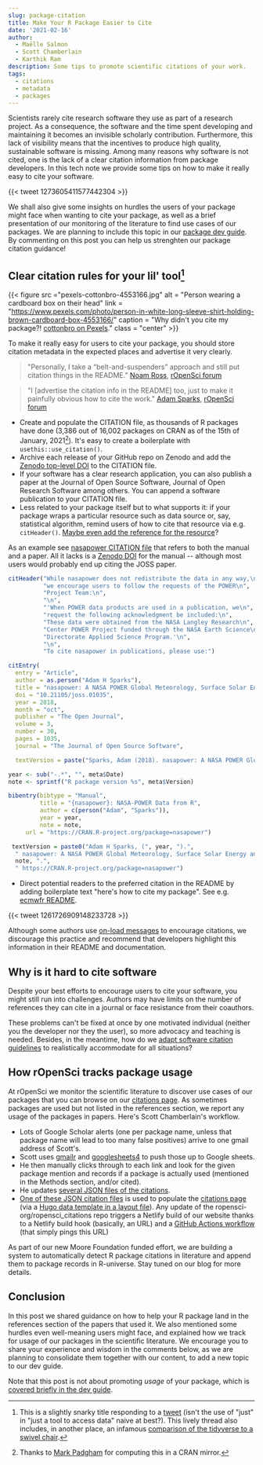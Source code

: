 ```yaml
---
slug: package-citation
title: Make Your R Package Easier to Cite
date: '2021-02-16'
author:
  - Maëlle Salmon
  - Scott Chamberlain
  - Karthik Ram
description: Some tips to promote scientific citations of your work.
tags:
  - citations
  - metadata
  - packages
---
```


Scientists rarely cite research software they use as part of a research project. As a consequence, the software and the time spent developing and maintaining it becomes an invisible scholarly contribution. Furthermore, this lack of visibility means that the incentives to produce high quality, sustainable software is missing. Among many reasons why software is not cited, one is the lack of a clear citation information from package developers. In this tech note we provide some tips on how to make it really easy to cite your software.


{{< tweet 1273605411577442304 >}}

We shall also give some insights on hurdles the users of your package might face when wanting to cite your package, as well as a brief presentation of our monitoring of the literature to find use cases of our packages.
We are planning to include this topic in our [package dev guide](https://devguide.ropensci.org/).
By commenting on this post you can help us strenghten our package citation guidance!

## Clear citation rules for your lil' tool[^liltool]

<!--html_preserve-->
{{< figure src ="pexels-cottonbro-4553166.jpg" alt = "Person wearing a cardboard box on their head" link = "https://www.pexels.com/photo/person-in-white-long-sleeve-shirt-holding-brown-cardboard-box-4553166/" caption = "Why didn't you cite my package?! [cottonbro on Pexels](https://www.pexels.com/photo/person-in-white-long-sleeve-shirt-holding-brown-cardboard-box-4553166/)." class = "center" >}}
<!--/html_preserve-->

To make it really easy for users to cite your package, you should store citation metadata in the expected places and advertise it very clearly.

> "Personally, I take a “belt-and-suspenders” approach and still put citation things in the README." [Noam Ross](/author/noam-ross/), [rOpenSci forum](https://discuss.ropensci.org/t/should-the-ropensci-dev-guide-include-package-citation-best-practices/1551/17)


> "I [advertise the citation info in the README] too, just to make it painfully obvious how to cite the work." [Adam Sparks](/author/adam-sparks/), [rOpenSci forum](https://discuss.ropensci.org/t/should-the-ropensci-dev-guide-include-package-citation-best-practices/1551/18)

* Create and populate the CITATION file, as thousands of R packages have done (3,386 out of 16,002 packages on CRAN as of the 15th of January, 2021[^thxmark]). It's easy to create a boilerplate with `usethis::use_citation()`.
* Archive each release of your GitHub repo on Zenodo and add the [Zenodo top-level DOI](https://help.zenodo.org/#versioning) to the CITATION file.
* If your software has a clear research application, you can also publish a paper at the Journal of Open Source Software, Journal of Open Research Software among others. You can append a software publication to your CITATION file.
* Less related to your package itself but to what supports it: if your package wraps a particular resource such as data source or, say, statistical algorithm, remind users of how to cite that resource via e.g. `citHeader()`. [Maybe even add the reference for the resource](https://discuss.ropensci.org/t/citation-of-original-article-when-implementing-specific-methods/2312)?  

[^thxmark]: Thanks to [Mark Padgham](/author/mark-padgham/) for computing this in a CRAN mirror.

As an example see [nasapower CITATION file](https://github.com/ropensci/nasapower/blob/master/inst/CITATION) that refers to both the manual and a paper.
All it lacks is a [Zenodo DOI](https://discuss.ropensci.org/t/should-the-ropensci-dev-guide-include-package-citation-best-practices/1551/15) for the manual -- although most users would probably end up citing the JOSS paper.

```r
citHeader("While nasapower does not redistribute the data in any way,\n",
          "we encourage users to follow the requests of the POWER\n",
          "Project Team:\n",
          "\n",
          "'When POWER data products are used in a publication, we\n",
          "request the following acknowledgment be included:\n",
          "These data were obtained from the NASA Langley Research\n",
          "Center POWER Project funded through the NASA Earth Science\n",
          "Directorate Applied Science Program.'\n",
          "\n",
          "To cite nasapower in publications, please use:")

citEntry(
  entry = "Article",
  author = as.person("Adam H Sparks"),
  title = "nasapower: A NASA POWER Global Meteorology, Surface Solar Energy and Climatology Data Client for R",
  doi = "10.21105/joss.01035",
  year = 2018,
  month = "oct",
  publisher = "The Open Journal",
  volume = 3,
  number = 30,
  pages = 1035,
  journal = "The Journal of Open Source Software",

  textVersion = paste("Sparks, Adam (2018). nasapower: A NASA POWER Global Meteorology, Surface Solar Energy and Climatology Data Client for R. Journal of Open Source Software, 3(30), 1035, https://doi.org/10.21105/joss.01035"))

year <- sub("-.*", "", meta$Date)
note <- sprintf("R package version %s", meta$Version)

bibentry(bibtype = "Manual",
         title = "{nasapower}: NASA-POWER Data from R",
         author = c(person("Adam", "Sparks")),
         year = year,
         note = note,
	 url = "https://CRAN.R-project.org/package=nasapower")

 textVersion = paste0("Adam H Sparks, (", year, ").",
  " nasapower: A NASA POWER Global Meteorology, Surface Solar Energy and Climatology Data Client for R. ",
  note, ".",
  " https://CRAN.R-project.org/package=nasapower")
```

* Direct potential readers to the preferred citation in the README by adding boilerplate text "here's how to cite my package". See e.g. [ecmwfr README](https://github.com/bluegreen-labs/ecmwfr#how-to-cite-this-package-in-your-article).

{{< tweet 1261726909148233728 >}}

Although some authors use [on-load messages](https://r-pkgs.org/r.html#when-you-do-need-side-effects) to encourage citations, we discourage this practice and recommend that developers highlight this information in their README and documentation.

## Why is it hard to cite software

Despite your best efforts to encourage users to cite your software, you might still run into challenges. Authors may have limits on the number of references they can cite in a journal or face resistance from their coauthors.

These problems can't be fixed at once by one motivated individual (neither you the developer nor they the user), so more advocacy and teaching is needed. Besides, in the meantime, how do we [adapt software citation guidelines](https://twitter.com/EikoFried/status/1197556604075466753) to realistically accommodate for all situations?

## How rOpenSci tracks package usage

At rOpenSci we monitor the scientific literature to discover use cases of our packages that you can browse on our [citations page](/citations).
As sometimes packages are used but not listed in the references section, we report any usage of the packages in papers.
Here's Scott Chamberlain's workflow.

* Lots of Google Scholar alerts (one per package name, unless that package name will lead to too many false positives) arrive to one gmail address of Scott's.
* Scott uses [gmailr](https://gmailr.r-lib.org/) and [googlesheets4](https://googlesheets4.tidyverse.org/) to push those up to Google sheets.
* He then manually clicks through to each link and look for the given package mention and records if a package is actually used (mentioned in the Methods section, and/or cited).
* He updates [several JSON files of the citations](https://github.com/ropensci-org/ropensci_citations/).
* [One of these JSON citation files](https://github.com/ropensci-org/ropensci_citations/blob/master/citations_all_parts_clean.json) is used to populate the [citations page](/citations) (via a [Hugo data template in a layout file](https://github.com/ropensci/roweb3/blob/master/themes/ropensci/layouts/citations/list.html)). Any update of the ropensci-org/ropensci_citations repo triggers a Netlify build of our website thanks to a Netlify build hook (basically, an URL) and a [GitHub Actions workflow](https://github.com/ropensci-org/ropensci_citations/blob/master/.github/workflows/rebuild-roweb3.yml) (that simply pings this URL)

As part of our new Moore Foundation funded effort, we are building a system to automatically detect R package citations in literature and append them to package records in R-universe. Stay tuned on our blog for more details.

## Conclusion

In this post we shared guidance on how to help your R package land in the references section of the papers that used it.
We also mentioned some hurdles even well-meaning users might face, and explained how we track for usage of our packages in the scientific literature.
We encourage you to share your experience and wisdom in the comments below, as we are planning to consolidate them together with our content, to add a new topic to our dev guide.

Note that this post is not about promoting _usage_ of your package, which is [covered briefly in the dev guide](https://devguide.ropensci.org/marketing.html).

[^f1000]: Katz DS, Chue Hong NP, Clark T et al. Recognizing the value of software: a software citation guide [version 2; peer review: 2 approved]. F1000Research 2021, 9:1257 (https://doi.org/10.12688/f1000research.26932.2)
[^liltool]: This is a slightly snarky title responding to a [tweet](https://twitter.com/sk_emptyset/status/1261729463613693952) (isn't the use of "just" in "just a tool to access data" naive at best?). This lively thread also includes, in another place, an infamous [comparison of the tidyverse to a swivel chair](https://twitter.com/georgemsavva/status/1197122359515373574).
